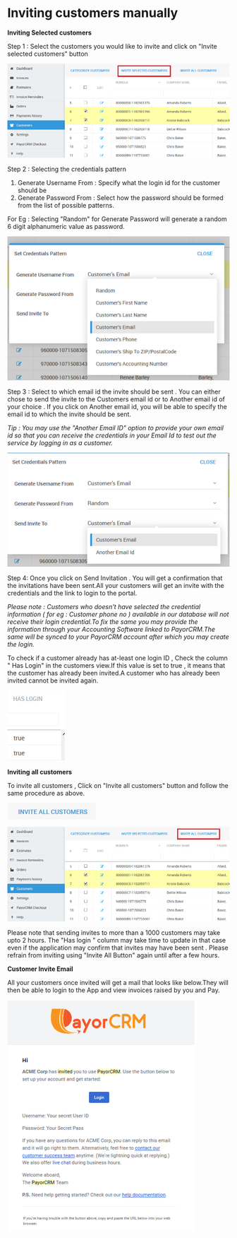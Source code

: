# Inviting customers manually

**Inviting Selected customers**

Step 1 : Select the customers you would like to invite and click on "Invite selected customers" button

![](../.gitbook/assets/image%20%2822%29.png)

Step 2 : Selecting the credentials pattern

1. Generate Username From : Specify what the login id for the customer should be 
2. Generate Password From : Select how the password should be formed from the list of possible patterns.

For Eg : Selecting "Random" for Generate Password will generate a random 6 digit alphanumeric value as password. 

![](../.gitbook/assets/image%20%2820%29.png)



Step 3 : Select to which email id the invite should be sent . You can either chose to send the invite to the Customers email id  or to Another email id of your choice . If you click on Another email id, you will be able to specify the email id to which the invite should be sent.

_Tip : You may use the "Another Email ID" option to provide your own email id so that you can receive the credentials in your Email Id to test out the service by logging in as a customer._

![](../.gitbook/assets/image%20%287%29.png)

Step 4: Once you click on Send Invitation . You will get a confirmation that the invitations have been sent.All your customers will get an invite with the credentials and the link to login to the portal.

_Please note : Customers who doesn't have selected the credential information \( for eg : Customer phone no \) available in our database will not receive their login credential.To fix the same you may provide the information through your Accounting Software linked to PayorCRM.The same will be synced to your PayorCRM account after which you may create the login._



To check if a customer already has at-least one login ID , Check the column " Has Login" in the customers view.If this value is set to true , it means that the customer has already been invited.A customer who has already been invited cannot be invited again.

![](../.gitbook/assets/image%20%2824%29.png)


**Inviting all customers**

To invite all customers , Click on "Invite all customers" button and follow the same procedure as above. 



![Click on this button to invite all customers](../.gitbook/assets/image%20%2832%29.png)

![](../.gitbook/assets/image%20%281%29.png)

Please note that sending invites to more than a 1000 customers may take upto 2 hours. The "Has login " column may take time to update in that case even if the application may confirm that invites may have been sent . Please refrain from inviting using "Invite All Button" again until after a few hours.

**Customer Invite Email**

All your customers once invited will get a mail that looks like below.They will then be able to login to the App and view invoices raised by you and Pay.

![](../.gitbook/assets/image%20%2816%29.png)

